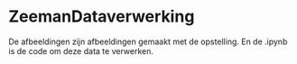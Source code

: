 # ZeemanDataverwerking
De afbeeldingen zijn afbeeldingen gemaakt met de opstelling.
En de .ipynb is de code om deze data te verwerken.
